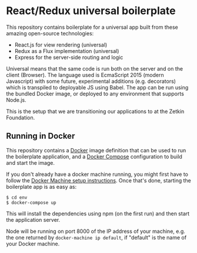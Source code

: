 # React/Redux universal boilerplate
This repository contains boilerplate for a universal app built from these
amazing open-source technologies:

* React.js for view rendering (universal)
* Redux as a Flux implementation (universal)
* Express for the server-side routing and logic

Universal means that the same code is run both on the server and on the client
(Browser). The language used is EcmaScript 2015 (modern Javascript) with some
future, experimental additions (e.g. decorators) which is transpiled to
deployable JS using Babel. The app can be run using the bundled Docker image,
or deployed to any environment that supports Node.js.

This is the setup that we are transitioning our applications to at the Zetkin
Foundation.

## Running in Docker
This repository contains a [Docker][1] image definition that can be used to
run the boilerplate application, and a [Docker Compose][2] configuration to
build and start the image.

If you don't already have a docker machine running, you might first have to
follow the [Docker Machine setup instructions][3]. Once that's done, starting
the boilerplate app is as easy as:

    $ cd env
    $ docker-compose up

This will install the dependencies using npm (on the first run) and then start
the application server.

Node will be running on port 8000 of the IP address of your machine, e.g. the
one returned by `docker-machine ip default`, if "default" is the name of your
Docker machine.

[1]: https://www.docker.com
[2]: https://www.docker.com/docker-compose
[3]: https://docs.docker.com/machine/get-started/
